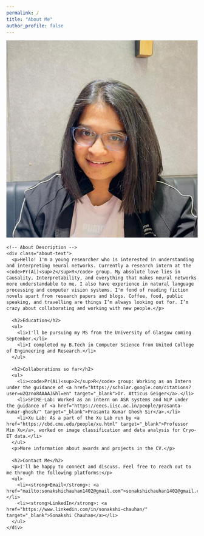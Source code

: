 ```yaml
---
permalink: /
title: "About Me"
author_profile: false
---
```


<div class="about-container">
    <!-- Profile Photo -->
    <div class="about-photo">
      <img src="/images/Prof_photo.jpeg" alt="Sonakshi Chauhan">
        <div class="social-icons">
        <a href="https://twitter.com/" target="_blank" aria-label="Twitter"><i class="fa fa-twitter"></i></a>
        <a href="https://linkedin.com/in/sonakshi-chauhan/" target="_blank" aria-label="LinkedIn"><i class="fa fa-linkedin"></i></a>
        <a href="mailto:sonakshichauhan1402@gmail.com" aria-label="Email"><i class="fa fa-envelope"></i></a>
        <a href="https://github.com/" target="_blank" aria-label="GitHub"><i class="fa fa-github"></i></a>
        <a href="https://scholar.google.com/" target="_blank" aria-label="Google Scholar"><i class="fa fa-graduation-cap"></i></a>
        <a href="https://lesswrong.com/" target="_blank" aria-label="LessWrong"><i class="fa fa-lightbulb"></i></a>
      </div>
    </div>

    <!-- About Description -->
    <div class="about-text">
      <p>Hello! I'm a young researcher who is interested in understanding and interpreting neural networks. Currently a research intern at the <code>Pr(Ai)<sup>2</sup>R</code> group. My absolute love lies in Causality, Interpretability, and everything that makes neural networks more understandable to me. I also have experience in natural language processing and computer vision systems. I'm fond of reading fiction novels apart from research papers and blogs. Coffee, food, public speaking, and travelling are things I’m always looking out for. I’m crazy about collaborating and working with new people.</p>

      <h2>Education</h2>
      <ul>
        <li>I'll be pursuing my MS from the University of Glasgow coming September.</li>
        <li>I completed my B.Tech in Computer Science from United College of Engineering and Research.</li>
      </ul>

      <h2>Collaborations so far</h2>
      <ul>
        <li><code>Pr(Ai)<sup>2</sup>R</code> group: Working as an Intern under the guidance of <a href="https://scholar.google.com/citations?user=w2Qzno8AAAAJ&hl=en" target="_blank">Dr. Atticus Geiger</a>.</li>
        <li>SPIRE-Lab: Worked as an intern on ASR systems and NLP under the guidance of <a href="https://eecs.iisc.ac.in/people/prasanta-kumar-ghosh/" target="_blank">Prasanta Kumar Ghosh Sir</a>.</li>
        <li>Xu Lab: As a part of the Xu Lab run by <a href="https://cbd.cmu.edu/people/xu.html" target="_blank">Professor Min Xu</a>, worked on image classification and data analysis for Cryo-ET data.</li>
      </ul>
      <p>More information about awards and projects in the CV.</p>

      <h2>Contact Me</h2>
      <p>I'll be happy to connect and discuss. Feel free to reach out to me through the following platforms:</p>
      <ul>
        <li><strong>Email</strong>: <a href="mailto:sonakshichauhan1402@gmail.com">sonakshichauhan1402@gmail.com</a></li>
        <li><strong>LinkedIn</strong>: <a href="https://www.linkedin.com/in/sonakshi-chauhan/" target="_blank">Sonakshi Chauhan</a></li>
      </ul>
    </div>
</div>
